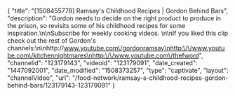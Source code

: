 {
    "title": "[1508455778] Ramsay's Childhood Recipes | Gordon Behind Bars",
    "description": "Gordon needs to decide on the right product to produce in the prison, so revisits some of his childhood recipes for some inspiration.\n\nSubscribe for weekly cooking videos. \n\nIf you liked this clip check out the rest of Gordon's channels:\n\nhttp:\/\/www.youtube.com\/gordonramsay\nhttp:\/\/www.youtube.com\/kitchennightmares\nhttp:\/\/www.youtube.com\/thefword",
    "channelid": "123179143",
    "videoid": "123179091",
    "date_created": "1447092001",
    "date_modified": "1508373257",
    "type": "captivate",
    "layout": "channelVideo",
    "url": "\/food-network\/ramsay-s-childhood-recipes-gordon-behind-bars\/123179143-123179091"
}